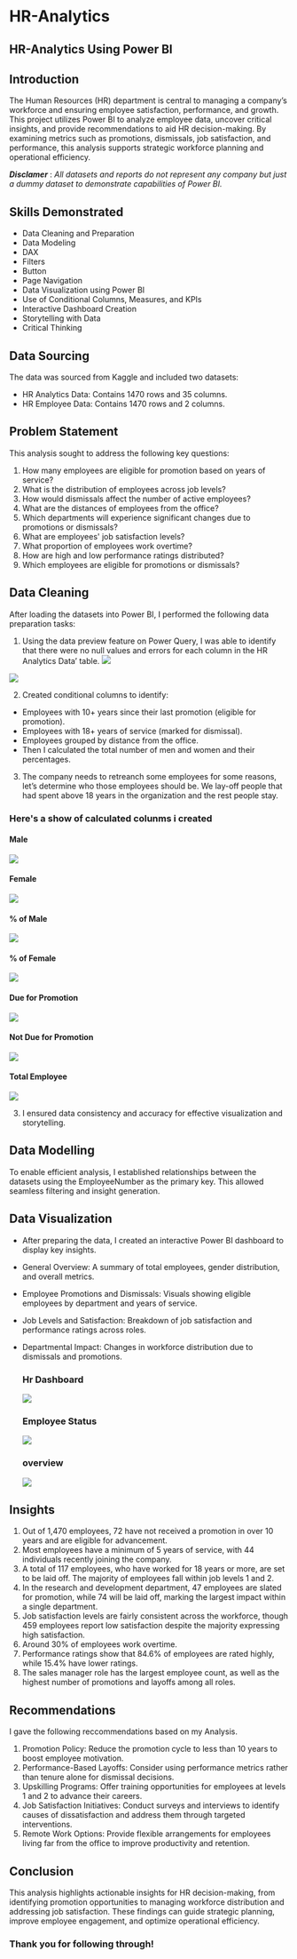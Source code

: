 # HR-Analytics

## HR-Analytics Using Power BI

## Introduction
The Human Resources (HR) department is central to managing a company’s workforce and ensuring employee satisfaction, performance, and growth. This project utilizes Power BI to analyze employee data, uncover critical insights, and provide recommendations to aid HR decision-making. By examining metrics such as promotions, dismissals, job satisfaction, and performance, this analysis supports strategic workforce planning and operational efficiency.

**_Disclamer_** : _All datasets and reports do not represent any company but just a dummy dataset to demonstrate capabilities of Power BI._

## Skills Demonstrated
- Data Cleaning and Preparation
- Data Modeling
- DAX
- Filters
- Button
- Page Navigation
- Data Visualization using Power BI
- Use of Conditional Columns, Measures, and KPIs
- Interactive Dashboard Creation
- Storytelling with Data
- Critical Thinking

 ## Data Sourcing
The data was sourced from Kaggle and included two datasets:
- HR Analytics Data: Contains 1470 rows and 35 columns.
- HR Employee Data: Contains 1470 rows and 2 columns.

## Problem Statement
This analysis sought to address the following key questions:
1. How many employees are eligible for promotion based on years of service?
2. What is the distribution of employees across job levels?
3. How would dismissals affect the number of active employees?
4. What are the distances of employees from the office?
5. Which departments will experience significant changes due to promotions or dismissals?
6. What are employees' job satisfaction levels?
7. What proportion of employees work overtime?
8. How are high and low performance ratings distributed?
9. Which employees are eligible for promotions or dismissals?

## Data Cleaning
After loading the datasets into Power BI, I performed the following data preparation tasks:
1. Using the data preview feature on Power Query, I was able to identify that there were no null values and errors for each column in the HR Analytics Data’ table.
 ![](https://github.com/ArowoloAbimbolaVictoria/HR-Analytics/blob/main/hrdatacleaning.jpg)


  ![](https://github.com/ArowoloAbimbolaVictoria/HR-Analytics/blob/main/hr..data%20image.webp)
  
2. Created conditional columns to identify:
- Employees with 10+ years since their last promotion (eligible for promotion).
- Employees with 18+ years of service (marked for dismissal).
- Employees grouped by distance from the office.
- Then I calculated the total number of men and women and their percentages.

3. The company needs to retreanch some employees for some reasons, let’s determine who those employees should be. We lay-off people that had spent above 18 years in the organization and the rest people stay.

  ### Here's a show of calculated colunms i created

#### Male
  ![](hrmale.jpg)
  #### Female
  ![](hrfemale.jpg)
  #### % of Male
  ![](https://github.com/ArowoloAbimbolaVictoria/HR-Analytics/blob/main/hr%25male.jpg)
  #### % of Female
  ![](https://github.com/ArowoloAbimbolaVictoria/HR-Analytics/blob/main/hr%25female.jpg)
  #### Due for Promotion
  ![](https://github.com/ArowoloAbimbolaVictoria/HR-Analytics/blob/main/hrdueforpromotion.jpg)
  #### Not Due for Promotion
  ![](https://github.com/ArowoloAbimbolaVictoria/HR-Analytics/blob/main/hrnotdue.jpg)
  #### Total Employee
  ![](https://github.com/ArowoloAbimbolaVictoria/HR-Analytics/blob/main/hrtotalemployee.jpg)

  
3. I ensured data consistency and accuracy for effective visualization and storytelling.

## Data Modelling
To enable efficient analysis, I established relationships between the datasets using the EmployeeNumber as the primary key. This allowed seamless filtering and insight generation.

## Data Visualization
- After preparing the data, I created an interactive Power BI dashboard to display key insights.
- General Overview: A summary of total employees, gender distribution, and overall metrics.
- Employee Promotions and Dismissals: Visuals showing eligible employees by department and years of service.
- Job Levels and Satisfaction: Breakdown of job satisfaction and performance ratings across roles.
- Departmental Impact: Changes in workforce distribution due to dismissals and promotions.

  ### Hr Dashboard
  ![](Hr...jpg)

  ### Employee Status
  ![](hr1...jpg)

  ### overview
  ![](hr2...jpg)


## Insights
1. Out of 1,470 employees, 72 have not received a promotion in over 10 years and are eligible for advancement.
2. Most employees have a minimum of 5 years of service, with 44 individuals recently joining the company.
3. A total of 117 employees, who have worked for 18 years or more, are set to be laid off. The majority of employees fall within job levels 1 and 2.
4. In the research and development department, 47 employees are slated for promotion, while 74 will be laid off, marking the largest impact within a single department.
5. Job satisfaction levels are fairly consistent across the workforce, though 459 employees report low satisfaction despite the majority expressing high satisfaction.
6. Around 30% of employees work overtime.
7. Performance ratings show that 84.6% of employees are rated highly, while 15.4% have lower ratings.
8. The sales manager role has the largest employee count, as well as the highest number of promotions and layoffs among all roles.


## Recommendations
I gave the following reccommendations based on my Analysis.
1. Promotion Policy: Reduce the promotion cycle to less than 10 years to boost employee motivation.
2. Performance-Based Layoffs: Consider using performance metrics rather than tenure alone for dismissal decisions.
3. Upskilling Programs: Offer training opportunities for employees at levels 1 and 2 to advance their careers.
4. Job Satisfaction Initiatives: Conduct surveys and interviews to identify causes of dissatisfaction and address them through targeted interventions.
5. Remote Work Options: Provide flexible arrangements for employees living far from the office to improve productivity and retention.

## Conclusion
This analysis highlights actionable insights for HR decision-making, from identifying promotion opportunities to managing workforce distribution and addressing job satisfaction. These findings can guide strategic planning, improve employee engagement, and optimize operational efficiency.

### Thank you for following through!
